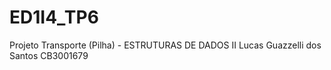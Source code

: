 # ED1I4_TP6
Projeto Transporte (Pilha) - ESTRUTURAS DE DADOS II Lucas Guazzelli dos Santos CB3001679
